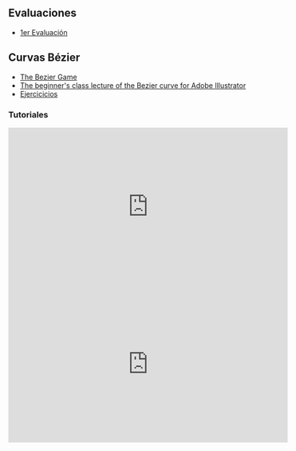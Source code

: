 ## Evaluaciones
* [1er Evaluación](docsInkscape/1_evaluacion.pdf)

## Curvas Bézier
* [The Bezier Game](https://bezier.method.ac/)
* [The beginner's class lecture of the Bezier curve for Adobe Illustrator](http://bezier.dodofactory.net/)
* [Ejercicicios](docsInkscape/bezier_1.zip)
### Tutoriales

<iframe width="560" height="315" src="https://www.youtube.com/embed/OIWD4urqOE0" frameborder="0" allow="accelerometer; autoplay; encrypted-media; gyroscope; picture-in-picture" allowfullscreen></iframe>

<iframe width="560" height="315" src="https://www.youtube.com/embed/Q8OxHeIHHvo" frameborder="0" allow="accelerometer; autoplay; encrypted-media; gyroscope; picture-in-picture" allowfullscreen></iframe>

